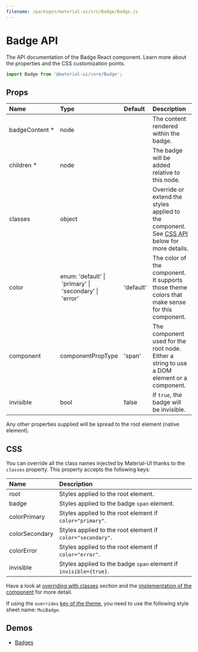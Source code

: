 ```yaml
---
filename: /packages/material-ui/src/Badge/Badge.js
---
```


<!--- This documentation is automatically generated, do not try to edit it. -->

# Badge API

<p class="description">The API documentation of the Badge React component. Learn more about the properties and the CSS customization points.</p>

```js
import Badge from '@material-ui/core/Badge';
```



## Props

| Name | Type | Default | Description |
|:-----|:-----|:--------|:------------|
| <span class="prop-name required">badgeContent *</span> | <span class="prop-type">node</span> |   | The content rendered within the badge. |
| <span class="prop-name required">children *</span> | <span class="prop-type">node</span> |   | The badge will be added relative to this node. |
| <span class="prop-name">classes</span> | <span class="prop-type">object</span> |   | Override or extend the styles applied to the component. See [CSS API](#css-api) below for more details. |
| <span class="prop-name">color</span> | <span class="prop-type">enum:&nbsp;'default'&nbsp;&#124;<br>&nbsp;'primary'&nbsp;&#124;<br>&nbsp;'secondary'&nbsp;&#124;<br>&nbsp;'error'<br></span> | <span class="prop-default">'default'</span> | The color of the component. It supports those theme colors that make sense for this component. |
| <span class="prop-name">component</span> | <span class="prop-type">componentPropType</span> | <span class="prop-default">'span'</span> | The component used for the root node. Either a string to use a DOM element or a component. |
| <span class="prop-name">invisible</span> | <span class="prop-type">bool</span> | <span class="prop-default">false</span> | If `true`, the badge will be invisible. |

Any other properties supplied will be spread to the root element (native element).

## CSS

You can override all the class names injected by Material-UI thanks to the `classes` property.
This property accepts the following keys:


| Name | Description |
|:-----|:------------|
| <span class="prop-name">root</span> | Styles applied to the root element.
| <span class="prop-name">badge</span> | Styles applied to the badge `span` element.
| <span class="prop-name">colorPrimary</span> | Styles applied to the root element if `color="primary"`.
| <span class="prop-name">colorSecondary</span> | Styles applied to the root element if `color="secondary"`.
| <span class="prop-name">colorError</span> | Styles applied to the root element if `color="error"`.
| <span class="prop-name">invisible</span> | Styles applied to the badge `span` element if `invisible={true}`.

Have a look at [overriding with classes](/customization/overrides/#overriding-with-classes) section
and the [implementation of the component](https://github.com/mui-org/material-ui/blob/master/packages/material-ui/src/Badge/Badge.js)
for more detail.

If using the `overrides` [key of the theme](/customization/themes/#css),
you need to use the following style sheet name: `MuiBadge`.

## Demos

- [Badges](/demos/badges/)

